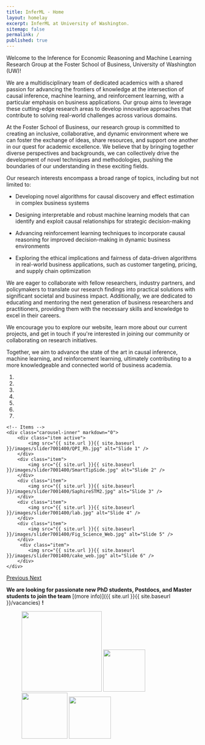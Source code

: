 ```yaml
---
title: InferML - Home
layout: homelay
excerpt: InferML at University of Washington.
sitemap: false
permalink: /
published: true
---
```




Welcome to the Inference for Economic Reasoning and Machine Learning Research Group at the Foster School of Business, University of Washington (UW)!

We are a multidisciplinary team of dedicated academics with a shared passion for advancing the frontiers of knowledge at the intersection of causal inference, machine learning, and reinforcement learning, with a particular emphasis on business applications. Our group aims to leverage these cutting-edge research areas to develop innovative approaches that contribute to solving real-world challenges across various domains.

At the Foster School of Business, our research group is committed to creating an inclusive, collaborative, and dynamic environment where we can foster the exchange of ideas, share resources, and support one another in our quest for academic excellence. We believe that by bringing together diverse perspectives and backgrounds, we can collectively drive the development of novel techniques and methodologies, pushing the boundaries of our understanding in these exciting fields.

Our research interests encompass a broad range of topics, including but not limited to:
      
* Developing novel algorithms for causal discovery and effect estimation in complex business systems
        
* Designing interpretable and robust machine learning models that can identify and exploit causal relationships for strategic decision-making

* Advancing reinforcement learning techniques to incorporate causal reasoning for improved decision-making in dynamic business environments

* Exploring the ethical implications and fairness of data-driven algorithms in real-world business applications, such as customer targeting, pricing, and supply chain optimization
      

We are eager to collaborate with fellow researchers, industry partners, and policymakers to translate our research findings into practical solutions with significant societal and business impact. Additionally, we are dedicated to educating and mentoring the next generation of business researchers and practitioners, providing them with the necessary skills and knowledge to excel in their careers.

We encourage you to explore our website, learn more about our current projects, and get in touch if you're interested in joining our community or collaborating on research initiatives.

Together, we aim to advance the state of the art in causal inference, machine learning, and reinforcement learning, ultimately contributing to a more knowledgeable and connected world of business academia.




<div markdown="0" id="carousel" class="carousel slide" data-ride="carousel" data-interval="4000" data-pause="hover" >
    <!-- Menu -->
    <ol class="carousel-indicators">
        <li data-target="#carousel" data-slide-to="0" class="active"></li>
        <li data-target="#carousel" data-slide-to="1"></li>
        <li data-target="#carousel" data-slide-to="2"></li>
        <li data-target="#carousel" data-slide-to="3"></li>
        <li data-target="#carousel" data-slide-to="4"></li>
        <li data-target="#carousel" data-slide-to="5"></li>
        <li data-target="#carousel" data-slide-to="6"></li>
    </ol>

    <!-- Items -->
    <div class="carousel-inner" markdown="0">
        <div class="item active">
            <img src="{{ site.url }}{{ site.baseurl }}/images/slider7001400/QPI_Rh.jpg" alt="Slide 1" />
        </div>
        <div class="item">
            <img src="{{ site.url }}{{ site.baseurl }}/images/slider7001400/SmartTipSide.jpg" alt="Slide 2" />
        </div>
        <div class="item">
            <img src="{{ site.url }}{{ site.baseurl }}/images/slider7001400/SaphireSTM2.jpg" alt="Slide 3" />
        </div>
        <div class="item">
            <img src="{{ site.url }}{{ site.baseurl }}/images/slider7001400/lab.jpg" alt="Slide 4" />
        </div>
        <div class="item">
            <img src="{{ site.url }}{{ site.baseurl }}/images/slider7001400/Fig_Science_Web.jpg" alt="Slide 5" />
        </div>       
         <div class="item">
            <img src="{{ site.url }}{{ site.baseurl }}/images/slider7001400/cake_web.jpg" alt="Slide 6" />
        </div>
    </div>
  <a class="left carousel-control" href="#carousel" role="button" data-slide="prev">
    <span class="glyphicon glyphicon-chevron-left" aria-hidden="true"></span>
    <span class="sr-only">Previous</span>
  </a>
  <a class="right carousel-control" href="#carousel" role="button" data-slide="next">
    <span class="glyphicon glyphicon-chevron-right" aria-hidden="true"></span>
    <span class="sr-only">Next</span>
  </a>
</div>


      



 **We are  looking for passionate new PhD students, Postdocs, and Master students to join the team** [(more info)]({{ site.url }}{{ site.baseurl }}/vacancies) **!**



<figure class="fourth">
  <img src="{{ site.url }}{{ site.baseurl }}/images/logopic/Logo_Leiden.jpg" style="width: 210px">
  <img src="{{ site.url }}{{ site.baseurl }}/images/logopic/Logo_Nanofront.jpg" style="width: 110px">
  <img src="{{ site.url }}{{ site.baseurl }}/images/logopic/Logo_NWO.jpg" style="width: 120px">
  <img src="{{ site.url }}{{ site.baseurl }}/images/logopic/Logo_ERC.jpg" style="width: 110px">
</figure>
